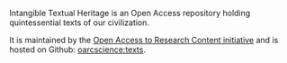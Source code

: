 Intangible Textual Heritage is an Open Access repository holding quintessential texts of our civilization.

It is maintained by the [Open Access to Research Content initiative](https://oarc.science) and is hosted on Github: [oarcscience:texts](https://github.com/oarcscience/texts).
